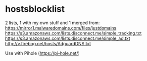 # hostsblocklist
2 lists, 1 with my own stuff and 1 merged from:
https://mirror1.malwaredomains.com/files/justdomains
https://s3.amazonaws.com/lists.disconnect.me/simple_tracking.txt
https://s3.amazonaws.com/lists.disconnect.me/simple_ad.txt
http://v.firebog.net/hosts/AdguardDNS.txt

Use with Pihole (https://pi-hole.net/)
